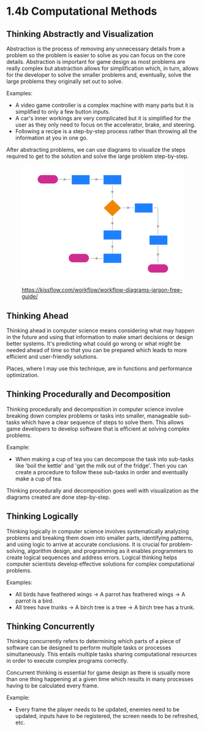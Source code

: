 # 1.4b Computational Methods

## Thinking Abstractly and Visualization

Abstraction is the process of removing any unnecessary details from a problem so the problem is easier to solve as you can focus on the core details. Abstraction is important for game design as most problems are really complex but abstraction allows for simplification which, in turn, allows for the developer to solve the smaller problems and, eventually, solve the large problems they originally set out to solve.

Examples:

* A video game controller is a complex machine with many parts but it is simplified to only a few button inputs.
* A car's inner workings are very complicated but it is simplified for the user as they only need to focus on the accelerator, brake, and steering.
* Following a recipe is a step-by-step process rather than throwing all the information at you in one go.

After abstracting problems, we can use diagrams to visualize the steps required to get to the solution and solve the large problem step-by-step.

<figure><img src="../.gitbook/assets/image (1) (1) (1) (1).png" alt=""><figcaption><p><a href="https://kissflow.com/workflow/workflow-diagrams-jargon-free-guide/">https://kissflow.com/workflow/workflow-diagrams-jargon-free-guide/</a></p></figcaption></figure>

## Thinking Ahead

Thinking ahead in computer science means considering what may happen in the future and using that information to make smart decisions or design better systems. It's predicting what could go wrong or what might be needed ahead of time so that you can be prepared which leads to more efficient and user-friendly solutions.

Places, where I may use this technique, are in functions and performance optimization.

## Thinking Procedurally and Decomposition

Thinking procedurally and decomposition in computer science involve breaking down complex problems or tasks into smaller, manageable sub-tasks which have a clear sequence of steps to solve them. This allows game developers to develop software that is efficient at solving complex problems.

Example:

* When making a cup of tea you can decompose the task into sub-tasks like 'boil the kettle' and 'get the milk out of the fridge'. Then you can create a procedure to follow these sub-tasks in order and eventually make a cup of tea.

Thinking procedurally and decomposition goes well with visualization as the diagrams created are done step-by-step.

## Thinking Logically

Thinking logically in computer science involves systematically analyzing problems and breaking them down into smaller parts, identifying patterns, and using logic to arrive at accurate conclusions. It is crucial for problem-solving, algorithm design, and programming as it enables programmers to create logical sequences and address errors. Logical thinking helps computer scientists develop effective solutions for complex computational problems.

Examples:

* All birds have feathered wings -> A parrot has feathered wings -> A parrot is a bird.
* All trees have trunks -> A birch tree is a tree -> A birch tree has a trunk.

## Thinking Concurrently

Thinking concurrently refers to determining which parts of a piece of software can be designed to perform multiple tasks or processes simultaneously. This entails multiple tasks sharing computational resources in order to execute complex programs correctly.

Concurrent thinking is essential for game design as there is usually more than one thing happening at a given time which results in many processes having to be calculated every frame.

Example:

* Every frame the player needs to be updated, enemies need to be updated, inputs have to be registered, the screen needs to be refreshed, etc.
